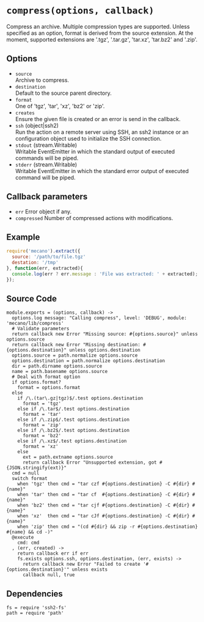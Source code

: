 
# `compress(options, callback)`

Compress an archive. Multiple compression types are supported. Unless
specified as an option, format is derived from the source extension. At the
moment, supported extensions are '.tgz', '.tar.gz', 'tar.xz', 'tar.bz2' and '.zip'.

## Options

*   `source`   
    Archive to compress.   
*   `destination`   
    Default to the source parent directory.   
*   `format`   
    One of 'tgz', 'tar', 'xz', 'bz2' or 'zip'.   
*   `creates`   
    Ensure the given file is created or an error is send in the callback.   
*   `ssh` (object|ssh2)   
    Run the action on a remote server using SSH, an ssh2 instance or an
    configuration object used to initialize the SSH connection.   
*   `stdout` (stream.Writable)   
    Writable EventEmitter in which the standard output of executed commands will
    be piped.   
*   `stderr` (stream.Writable)   
    Writable EventEmitter in which the standard error output of executed command
    will be piped.   

## Callback parameters

*   `err`
    Error object if any.
*   `compressed`
    Number of compressed actions with modifications.

## Example

```javascript
require('mecano').extract({
  source: '/path/to/file.tgz'
  destation: '/tmp'
}, function(err, extracted){
  console.log(err ? err.message : 'File was extracted: ' + extracted);
});
```

## Source Code

    module.exports = (options, callback) ->
      options.log message: "Calling compress", level: 'DEBUG', module: 'mecano/lib/compress'
      # Validate parameters
      return callback new Error "Missing source: #{options.source}" unless options.source
      return callback new Error "Missing destination: #{options.destination}" unless options.destination
      options.source = path.normalize options.source
      options.destination = path.normalize options.destination
      dir = path.dirname options.source
      name = path.basename options.source
      # Deal with format option
      if options.format?
        format = options.format
      else
        if /\.(tar\.gz|tgz)$/.test options.destination
          format = 'tgz'
        else if /\.tar$/.test options.destination
          format = 'tar'
        else if /\.zip$/.test options.destination
          format = 'zip'
        else if /\.bz2$/.test options.destination
          format = 'bz2'
        else if /\.xz$/.test options.destination
          format = 'xz'
        else
          ext = path.extname options.source
          return callback Error "Unsupported extension, got #{JSON.stringify(ext)}"
      cmd = null
      switch format
        when 'tgz' then cmd = "tar czf #{options.destination} -C #{dir} #{name}"
        when 'tar' then cmd = "tar cf  #{options.destination} -C #{dir} #{name}"
        when 'bz2' then cmd = "tar cjf #{options.destination} -C #{dir} #{name}"
        when 'xz'  then cmd = "tar cJf #{options.destination} -C #{dir} #{name}"
        when 'zip' then cmd = "(cd #{dir} && zip -r #{options.destination} #{name} && cd -)"
      @execute
        cmd: cmd
      , (err, created) ->
        return callback err if err
        fs.exists options.ssh, options.destination, (err, exists) ->
          return callback new Error "Failed to create '#{options.destination}'" unless exists
          callback null, true

## Dependencies

    fs = require 'ssh2-fs'
    path = require 'path'

